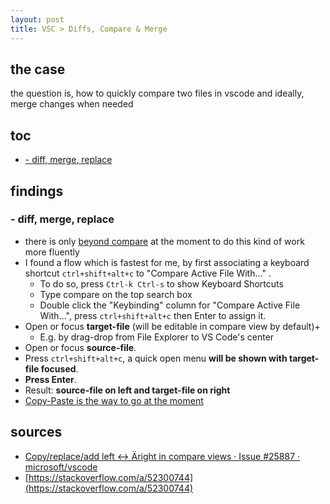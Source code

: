 ```yaml
---
layout: post
title: VSC > Diffs, Compare & Merge
---
```

## the case	
the question is, how to quickly compare two files in vscode and ideally, merge changes when needed

## toc
<!-- TOC -->

- [- diff, merge, replace](#--diff-merge-replace)

<!-- /TOC -->

## findings
### - diff, merge, replace 
* there is only [beyond compare](https://www.scootersoftware.com/) at the moment to do this kind of work more fluently
* I found a flow which is fastest for me, by first associating a keyboard shortcut `ctrl+shift+alt+c` to "Compare Active File With..." . 
    * To do so, press `Ctrl-k Ctrl-s` to show Keyboard Shortcuts
    * Type compare on the top search box 
    * Double click the "Keybinding" column for "Compare Active File With...", press `ctrl+shift+alt+c` then Enter to assign it.
* Open or focus **target-file** (will be editable in compare view by default)+
    * E.g. by drag-drop from File Explorer to VS Code's center
* Open or focus **source-file**.
* Press `ctrl+shift+alt+c`, a quick open menu **will be shown with target-file focused**.
* **Press Enter**.
* Result: **source-file on left and target-file on right**
* [Copy-Paste is the way to go at the moment](https://github.com/microsoft/vscode/issues/25887)

## sources
* [Copy/replace/add left <-> Äright in compare views · Issue #25887 · microsoft/vscode](https://github.com/microsoft/vscode/issues/25887)
* [https://stackoverflow.com/a/52300744](https://stackoverflow.com/a/52300744)
